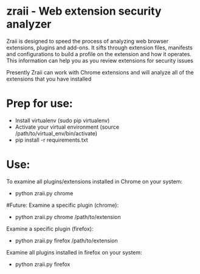 # zraii - Web extension security analyzer

Zraii is designed to speed the process of analyzing web browser extensions, plugins and add-ons. It sifts through extension files, manifests and configurations to build a profile on the extension and how it operates. This information can help you as you review extensions for security issues

Presently Zraii can work with Chrome extensions and will analyze all of the extensions that you have installed

# Prep for use:
- Install virtualenv (sudo pip virtualenv)
- Activate your virtual environment (source /path/to/virtual_env/bin/activate)
- pip install -r requirements.txt

# Use:

To examine all plugins/extensions installed in Chrome on your system:
- python zraii.py chrome

#Future:
Examine a specific plugin (chrome):
- python zraii.py chrome /path/to/extension

Examine a specific plugin (firefox):
- python zraii.py firefox /path/to/extension

Examine all plugins installed in firefox on your system:
- python zraii.py firefox